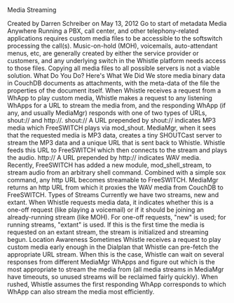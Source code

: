 #
Media Streaming

Created by Darren Schreiber on May 13, 2012 Go to start of metadata
Media Anywhere
Running a PBX, call center, and other telephony-related applications requires custom media files to be accessible to the softswitch processing the call(s). Music-on-hold (MOH), voicemails, auto-attendant menus, etc, are generally created by either the service provider or customers, and any underlying switch in the Whistle platform needs access to those files. Copying all media files to all possible servers is not a viable solution.
What Do You Do?
Here's What We Did
We store media binary data in CouchDB documents as attachments, with the meta-data of the file the properties of the document itself. When Whistle receives a request from a WhApp to play custom media, Whistle makes a request to any listening WhApps for a URL to stream the media from, and the responding WhApp (if any, and usually MediaMgr) responds with one of two types of URLs, shout:// and http://.
shout://
A URL prepended by shout:// indicates MP3 media which FreeSWITCH plays via mod_shout. MediaMgr, when it sees that the requested media is MP3 data, creates a tiny SHOUTCast server to stream the MP3 data and a unique URL that is sent back to Whistle. Whistle feeds this URL to FreeSWITCH which then connects to the stream and plays the audio.
http://
A URL prepended by http:// indicates WAV media. Recently, FreeSWITCH has added a new module, mod_shell_stream, to stream audio from an arbitrary shell command. Combined with a simple sox command, any http URL becomes streamable to FreeSWITCH. MediaMgr returns an http URL from which it proxies the WAV media from CouchDB to FreeSWITCH.
Types of Streams
Currently we have two streams, new and extant. When Whistle requests media data, it indicates whether this is a one-off request (like playing a voicemail) or if it should be joining an already-running stream (like MOH). For one-off requests, "new" is used; for running streams, "extant" is used. If this is the first time the media is requested on an extant stream, the stream is initialized and streaming begun.
Location Awareness
Sometimes Whistle receives a request to play custom media early enough in the Dialplan that Whistle can pre-fetch the appropriate URL stream. When this is the case, Whistle can wait on several responses from different MediaMgr WhApps and figure out which is the most appropriate to stream the media from (all media streams in MediaMgr have timeouts, so unused streams will be reclaimed fairly quickly). When rushed, Whistle assumes the first responding WhApp corresponds to which WhApp can also stream the media most efficiently.
